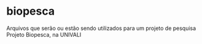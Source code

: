 # biopesca
Arquivos que serão ou estão sendo utilizados para um projeto de pesquisa Projeto Biopesca, na UNIVALI
